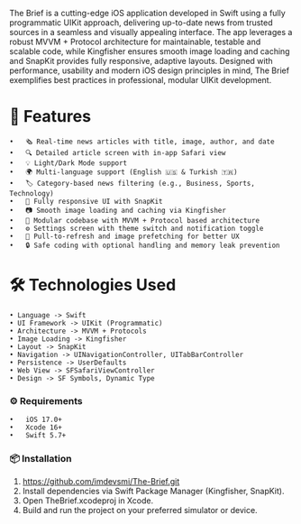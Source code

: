 The Brief is a cutting-edge iOS application developed in Swift using a fully programmatic UIKit approach, delivering up-to-date news from trusted sources in a seamless and visually appealing interface. 
The app leverages a robust MVVM + Protocol architecture for maintainable, testable and scalable code, while Kingfisher ensures smooth image loading and caching and SnapKit provides fully responsive, adaptive layouts. 
Designed with performance, usability and modern iOS design principles in mind, The Brief exemplifies best practices in professional, modular UIKit development.

# 🚀 Features
	•	🗞️ Real-time news articles with title, image, author, and date
	•	🔍 Detailed article screen with in-app Safari view
	•	💡 Light/Dark Mode support
    •   🌍 Multi-language support (English 🇺🇸 & Turkish 🇹🇷)
    •   🏷️ Category-based news filtering (e.g., Business, Sports, Technology)
	•	📱 Fully responsive UI with SnapKit
	•	📷 Smooth image loading and caching via Kingfisher
	•	🧩 Modular codebase with MVVM + Protocol based architecture
	•	⚙️ Settings screen with theme switch and notification toggle
	•	🔁 Pull-to-refresh and image prefetching for better UX
	•	🔒 Safe coding with optional handling and memory leak prevention

 # 🛠 Technologies Used
	• Language -> Swift
	• UI Framework -> UIKit (Programmatic)
 	• Architecture -> MVVM + Protocols
	• Image Loading -> Kingfisher
	• Layout -> SnapKit
	• Navigation -> UINavigationController, UITabBarController
	• Persistence -> UserDefaults
	• Web View -> SFSafariViewController
	• Design -> SF Symbols, Dynamic Type

### ⚙️ Requirements
	•	iOS 17.0+
	•	Xcode 16+
	•	Swift 5.7+

### 📦 Installation
  1. https://github.com/imdevsmi/The-Brief.git
  2. Install dependencies via Swift Package Manager (Kingfisher, SnapKit).
  3. Open TheBrief.xcodeproj in Xcode.
  4. Build and run the project on your preferred simulator or device.
